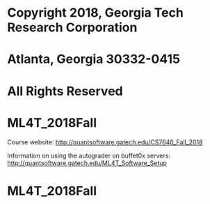 # Copyright 2018, Georgia Tech Research Corporation    
# Atlanta, Georgia 30332-0415     
# All Rights Reserved  

# ML4T_2018Fall
Course website: http://quantsoftware.gatech.edu/CS7646_Fall_2018

Information on using the autograder on buffet0x servers: http://quantsoftware.gatech.edu/ML4T_Software_Setup


# ML4T_2018Fall
